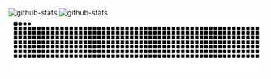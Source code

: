 
 <picture align="center">
    <source media="(prefers-color-scheme: dark)" srcset="https://count.getloli.com/@Msg-Lbo?name=Msg-Lbo&theme=booru-lewd&padding=8&offset=0&align=center&scale=2&pixelated=1&darkmode=1&num=24130801" />
    <source media="(prefers-color-scheme: light)" srcset="https://count.getloli.com/@Msg-Lbo?name=Msg-Lbo&theme=booru-lewd&padding=8&offset=0&align=center&scale=2&pixelated=1&darkmode=0&num=24130801" />
    <img alt="github-stats" src="https://count.getloli.com/@Msg-Lbo?name=Msg-Lbo&theme=booru-lewd&padding=8&offset=0&align=center&scale=2&pixelated=1&darkmode=0&num=24130801" />
  </picture>

 <picture>
    <source media="(prefers-color-scheme: dark)" srcset="https://github-readme-stats.vercel.app/api?username=Msg-Lbo&hide_title=false&hide_rank=true&show_icons=true&theme=aura&include_all_commits=true&count_private=true&disable_animations=false&locale=en&hide_border=true&bg_color=ffffff00&" />
    <source media="(prefers-color-scheme: light)" srcset="https://github-readme-stats.vercel.app/api?username=Msg-Lbo&hide_title=false&hide_rank=true&show_icons=true&theme=catppuccin_latte&include_all_commits=true&count_private=true&disable_animations=false&locale=en&hide_border=true&bg_color=ffffff00&" />
    <img alt="github-stats" src="https://github-readme-stats.vercel.app/api?username=Msg-Lbo&hide_title=false&hide_rank=true&show_icons=true&theme=catppuccin_latte&include_all_commits=true&count_private=true&disable_animations=false&locale=en&hide_border=true&bg_color=ffffff00&" />
  </picture>

<picture>
  <source media="(prefers-color-scheme: dark)" srcset="https://github.com/Msg-Lbo/Msg-Lbo/blob/output/github-snake-dark.svg" />
  <source media="(prefers-color-scheme: light)" srcset="https://github.com/Msg-Lbo/Msg-Lbo/blob/output/github-snake.svg" />
  <img alt="github-snake" src="https://github.com/Msg-Lbo/Msg-Lbo/blob/output/github-snake.svg" />
</picture>
